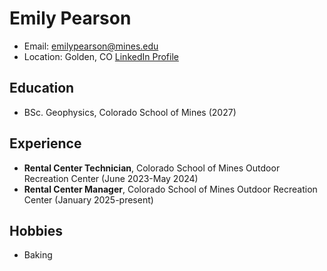 # Emily Pearson
- Email: emilypearson@mines.edu
- Location: Golden, CO
[LinkedIn Profile](https://www.linkedin.com/in/e-pearson/)

## Education
- BSc. Geophysics, Colorado School of Mines (2027)

## Experience
- **Rental Center Technician**, Colorado School of Mines Outdoor Recreation Center (June 2023-May 2024)
- **Rental Center Manager**, Colorado School of Mines Outdoor Recreation Center (January 2025-present)

## Hobbies
- Baking
